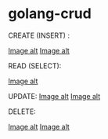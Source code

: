 # golang-crud

CREATE (INSERT) :

[Image alt](https://github.com/Kuchezai/golang-crud/raw/master/exmpl/c1.png)
[Image alt](https://github.com/Kuchezai/golang-crud/raw/master/exmpl/c2.png)

READ (SELECT):

[Image alt](https://github.com/Kuchezai/golang-crud/raw/master/exmpl/sa1.png)

UPDATE:
[Image alt](https://github.com/Kuchezai/golang-crud/raw/master/exmpl/u1.png)
[Image alt](https://github.com/Kuchezai/golang-crud/raw/master/exmpl/u2.png)

DELETE:

[Image alt](https://github.com/Kuchezai/golang-crud/raw/master/exmpl/d1.png)
[Image alt](https://github.com/Kuchezai/golang-crud/raw/master/exmpl/d2.png)

